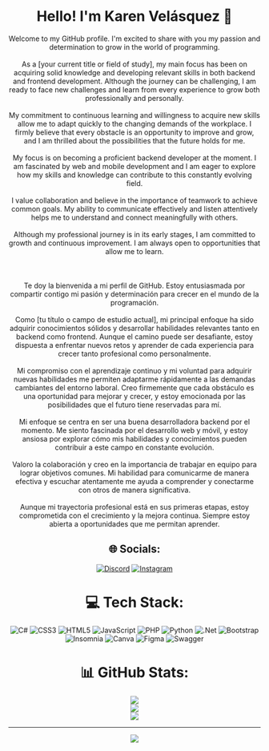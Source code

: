 <div id="header" align="center">
<h1 align="center"> Hello! I'm Karen Velásquez 👋 </h1> 
Welcome to my GitHub profile. I'm excited to share with you my passion and determination to grow in the world of programming.<br><br>As a [your current title or field of study], my main focus has been on acquiring solid knowledge and developing relevant skills in both backend and frontend development. Although the journey can be challenging, I am ready to face new challenges and learn from every experience to grow both professionally and personally.<br><br>My commitment to continuous learning and willingness to acquire new skills allow me to adapt quickly to the changing demands of the workplace. I firmly believe that every obstacle is an opportunity to improve and grow, and I am thrilled about the possibilities that the future holds for me.<br><br>My focus is on becoming a proficient backend developer at the moment. I am fascinated by web and mobile development and I am eager to explore how my skills and knowledge can contribute to this constantly evolving field.<br><br>I value collaboration and believe in the importance of teamwork to achieve common goals. My ability to communicate effectively and listen attentively helps me to understand and connect meaningfully with others.<br><br>Although my professional journey is in its early stages, I am committed to growth and continuous improvement. I am always open to opportunities that allow me to learn.<br><br><br><br>Te doy la bienvenida a mi perfil de GitHub. Estoy entusiasmada por compartir contigo mi pasión y determinación para crecer en el mundo de la programación.<br><br>Como [tu título o campo de estudio actual], mi principal enfoque ha sido adquirir conocimientos sólidos y desarrollar habilidades relevantes tanto en backend como frontend. Aunque el camino puede ser desafiante, estoy dispuesta a enfrentar nuevos retos y aprender de cada experiencia para crecer tanto profesional como personalmente.<br><br>Mi compromiso con el aprendizaje continuo y mi voluntad para adquirir nuevas habilidades me permiten adaptarme rápidamente a las demandas cambiantes del entorno laboral. Creo firmemente que cada obstáculo es una oportunidad para mejorar y crecer, y estoy emocionada por las posibilidades que el futuro tiene reservadas para mí.<br><br>Mi enfoque se centra en ser una buena desarrolladora backend por el momento. Me siento fascinada por el desarrollo web y móvil, y estoy ansiosa por explorar cómo mis habilidades y conocimientos pueden contribuir a este campo en constante evolución.<br><br>Valoro la colaboración y creo en la importancia de trabajar en equipo para lograr objetivos comunes. Mi habilidad para comunicarme de manera efectiva y escuchar atentamente me ayuda a comprender y conectarme con otros de manera significativa.<br><br>Aunque mi trayectoria profesional está en sus primeras etapas, estoy comprometida con el crecimiento y la mejora continua. Siempre estoy abierta a oportunidades que me permitan aprender.


## 🌐 Socials:
[![Discord](https://img.shields.io/badge/Discord-%237289DA.svg?logo=discord&logoColor=white)](https://discord.gg/flkve#0288) [![Instagram](https://img.shields.io/badge/Instagram-%23E4405F.svg?logo=Instagram&logoColor=white)](https://instagram.com/zkfps_10) 

# 💻 Tech Stack:
![C#](https://img.shields.io/badge/c%23-%23239120.svg?style=for-the-badge&logo=c-sharp&logoColor=white) ![CSS3](https://img.shields.io/badge/css3-%231572B6.svg?style=for-the-badge&logo=css3&logoColor=white) ![HTML5](https://img.shields.io/badge/html5-%23E34F26.svg?style=for-the-badge&logo=html5&logoColor=white) ![JavaScript](https://img.shields.io/badge/javascript-%23323330.svg?style=for-the-badge&logo=javascript&logoColor=%23F7DF1E) ![PHP](https://img.shields.io/badge/php-%23777BB4.svg?style=for-the-badge&logo=php&logoColor=white) ![Python](https://img.shields.io/badge/python-3670A0?style=for-the-badge&logo=python&logoColor=ffdd54) ![.Net](https://img.shields.io/badge/.NET-5C2D91?style=for-the-badge&logo=.net&logoColor=white) ![Bootstrap](https://img.shields.io/badge/bootstrap-%23563D7C.svg?style=for-the-badge&logo=bootstrap&logoColor=white) ![Insomnia](https://img.shields.io/badge/Insomnia-black?style=for-the-badge&logo=insomnia&logoColor=5849BE) ![Canva](https://img.shields.io/badge/Canva-%2300C4CC.svg?style=for-the-badge&logo=Canva&logoColor=white) 	![Figma](https://img.shields.io/badge/figma-%23F24E1E.svg?style=for-the-badge&logo=figma&logoColor=white) ![Swagger](https://img.shields.io/badge/-Swagger-%23Clojure?style=for-the-badge&logo=swagger&logoColor=white)
# 📊 GitHub Stats:
![](https://github-readme-stats.vercel.app/api?username=KarenVelasquezCAMPUS&theme=dark&hide_border=false&include_all_commits=false&count_private=true)<br/>
![](https://github-readme-streak-stats.herokuapp.com/?user=KarenVelasquezCAMPUS&theme=dark&hide_border=false)<br/>
![](https://github-readme-stats.vercel.app/api/top-langs/?username=KarenVelasquezCAMPUS&theme=dark&hide_border=false&include_all_commits=false&count_private=true&layout=compact)

---
[![](https://visitcount.itsvg.in/api?id=KarenVelasquezCAMPUS&icon=0&color=0)](https://visitcount.itsvg.in)

<!-- Proudly created with GPRM ( https://gprm.itsvg.in ) -->

